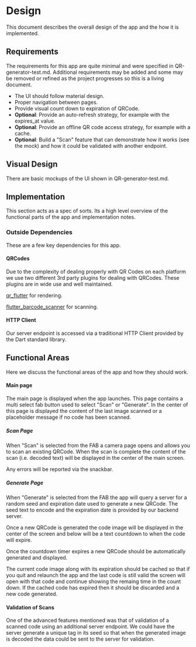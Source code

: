 # Design
This document describes the overall design of the app and the how it is implemented.

## Requirements
The requirements for this app are quite minimal and were specified in QR-generator-test.md. Additional requirements may be added and some may be removed or refined as the project progresses so this is a living document.

- The UI should follow material design.
- Proper navigation between pages.
- Provide visual count down to expiration of QRCode.
- **Optional**: Provide an auto-refresh strategy, for example with the expires_at value.
- **Optional**: Provide an offline QR code access strategy, for example with a cache.
- **Optional**: Build a "Scan" feature that can demonstrate how it works (see the mock) and how it could be validated with another endpoint.

## Visual Design
There are basic mockups of the UI shown in QR-generator-test.md.

## Implementation
This section acts as a spec of sorts. Its a high level overview of the functional parts of the app and implementation notes.

### Outside Dependencies
These are a few key dependencies for this app.

#### QRCodes
Due to the complexity of dealing properly with QR Codes on each platform we use two different 3rd party plugins for dealing with QRCodes. These plugins are in wide use and well maintained.

[qr_flutter](https://pub.dev/packages/qr_flutter) for rendering.

[flutter_barcode_scanner](https://pub.dev/packages/flutter_barcode_scanner) for scanning.

#### HTTP Client
Our server endpoint is accessed via a traditional HTTP Client provided by the Dart standard library.

## Functional Areas
Here we discuss the functional areas of the app and how they should work.

#### Main page
The main page is displayed when the app launches. This page contains a multi select fab button used to select "Scan" or "Generate". In the center of this page is displayed the content of the last image scanned or a placeholder message if no code has been scanned.

##### Scan Page
When "Scan" is selected from the FAB a camera page opens and allows you to scan an existing QRCode.
When the scan is complete the content of the scan (i.e. decoded text) will be displayed in the center of the main screen.

Any errors will be reported via the snackbar.

##### Generate Page
When "Generate" is selected from the FAB the app will query a server for a random seed and expiration date used to generate a new QRCode. The seed text to encode and the expiration date is provided by our backend server.

Once a new QRCode is generated the code image will be displayed in the center of the screen and below will be a text countdown to when the code will expire.

Once the countdown timer expires a new QRCode should be automatically generated and displayed.

The current code image along with its expiration should be cached so that if you quit and relaunch the app and the last code is still valid the screen will open with that code and continue showing the remaing time in the count down. If the cached code has expired then it should be discarded and a new code generated.

#### Validation of Scans
One of the advanced features mentioned was that of validation of a scanned code using an additional server endpoint. We could have the server generate a unique tag in its seed so that when the generated image is decoded the data could be sent to the server for validation.
